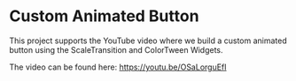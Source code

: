 # Custom Animated Button

This project supports the YouTube video where we build a custom animated button using the ScaleTransition and ColorTween Widgets.

The video can be found here: https://youtu.be/OSaLorguEfI
